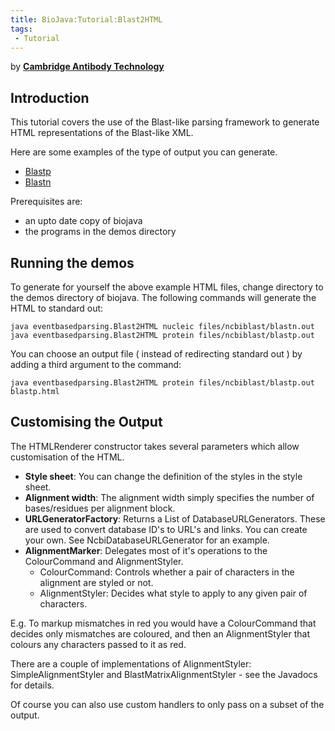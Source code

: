 ```yaml
---
title: BioJava:Tutorial:Blast2HTML
tags:
 - Tutorial
---
```


by **[Cambridge Antibody
Technology](mailto:bioinformatics@CambridgeAntibody.com)**

Introduction
------------

This tutorial covers the use of the Blast-like parsing framework to
generate HTML representations of the Blast-like XML.

Here are some examples of the type of output you can generate.

-   [Blastp](http://www.biojava.org/tutorials/blastlikeParsingCookBook/blastp.html)
-   [Blastn](http://www.biojava.org/tutorials/blastlikeParsingCookBook/blastp.html)

Prerequisites are:

-   an upto date copy of biojava
-   the programs in the demos directory

Running the demos
-----------------

To generate for yourself the above example HTML files, change directory
to the demos directory of biojava. The following commands will generate
the HTML to standard out:

    java eventbasedparsing.Blast2HTML nucleic files/ncbiblast/blastn.out
    java eventbasedparsing.Blast2HTML protein files/ncbiblast/blastp.out

You can choose an output file ( instead of redirecting standard out ) by
adding a third argument to the command:

    java eventbasedparsing.Blast2HTML protein files/ncbiblast/blastp.out blastp.html

Customising the Output
----------------------

The HTMLRenderer constructor takes several parameters which allow
customisation of the HTML.

-   **Style sheet**: You can change the definition of the styles in the
    style sheet.
-   **Alignment width**: The alignment width simply specifies the number
    of bases/residues per alignment block.
-   **URLGeneratorFactory**: Returns a List of DatabaseURLGenerators.
    These are used to convert database ID's to URL's and links. You can
    create your own. See NcbiDatabaseURLGenerator for an example.
-   **AlignmentMarker**: Delegates most of it's operations to the
    ColourCommand and AlignmentStyler.
    -   ColourCommand: Controls whether a pair of characters in the
        alignment are styled or not.
    -   AlignmentStyler: Decides what style to apply to any given pair
        of characters.

E.g. To markup mismatches in red you would have a ColourCommand that
decides only mismatches are coloured, and then an AlignmentStyler that
colours any characters passed to it as red.

There are a couple of implementations of AlignmentStyler:
SimpleAlignmentStyler and BlastMatrixAlignmentStyler - see the Javadocs
for details.

Of course you can also use custom handlers to only pass on a subset of
the output.
